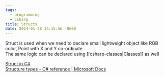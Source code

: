 ```yaml
---
tags:
  - programming
  - csharp
title: Structs
date: 2024-01-28 14:15:56 -0600
---
```


Struct is used when we need to declare small lightweight object like RGB color, Point with X and Y co-ordinate  
The same logic can be declared using [[csharp-classes|Classes]] as well

[Struct in C#](https://www.tutorialsteacher.com/csharp/csharp-struct)  
[Structure types - C# reference | Microsoft Docs](https://docs.microsoft.com/en-us/dotnet/csharp/language-reference/builtin-types/struct)
